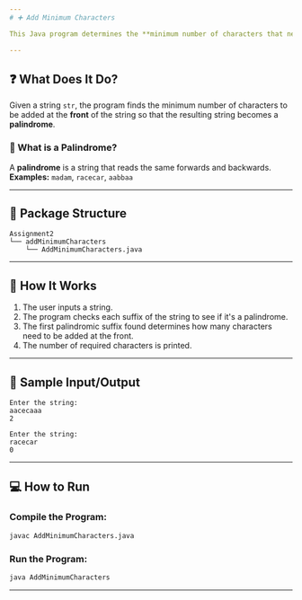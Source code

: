 ```yaml
---
# ➕ Add Minimum Characters

This Java program determines the **minimum number of characters that need to be added at the beginning** of a string to make it a **palindrome**.

---
```


## ❓ What Does It Do?

Given a string `str`, the program finds the minimum number of characters to be added at the **front** of the string so that the resulting string becomes a **palindrome**.

### 🧠 What is a Palindrome?

A **palindrome** is a string that reads the same forwards and backwards.
**Examples:** `madam`, `racecar`, `aabbaa`

---

## 📂 Package Structure

```
Assignment2  
└── addMinimumCharacters  
    └── AddMinimumCharacters.java
```

---

## 🚀 How It Works

1. The user inputs a string.
2. The program checks each suffix of the string to see if it's a palindrome.
3. The first palindromic suffix found determines how many characters need to be added at the front.
4. The number of required characters is printed.

---

## 🧾 Sample Input/Output

```
Enter the string:
aacecaaa
2
```

```
Enter the string:
racecar
0
```

---

## 💻 How to Run

### **Compile the Program:**

```bash
javac AddMinimumCharacters.java
```

### **Run the Program:**

```bash
java AddMinimumCharacters
```

---
